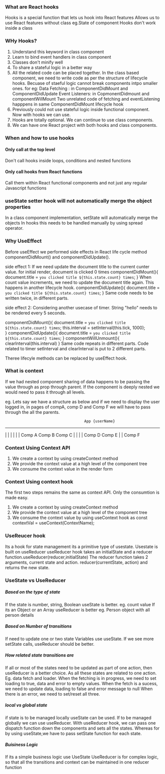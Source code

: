 ### What are React hooks
Hooks is a special function that lets us hook into React features
Allows us to use React features without class
eg.State of component
Hooks don't work inside a class

### WHy Hooks?
1. Understand this keyword in class component
2. Learn to bind event handlers in class component
3. Classes don't minify well
4. To share a stateful logic in a better way
5. All the related code can be placed together. In the class based component, we need to write code as per the structure of lifecycle hooks. Becuase of staeful logic cannot break components intpo smaller ones.
for eg: Data Fetching : in ComponentDidMount and ComponentDidUpdate
        Event Listeners: in CopmonentDidmount and componentWillMount
Two unrelated code of fetching and eventListening happpens in same ComponentDidMount lifecycle hook
6. Previously could not use stateful logic inside functional component. Now with hooks we can use. 
7. Hooks are totally optional. We can continue to use class components.
8. We can have one React project with both hooks and class components.

### When and how to use hooks
#### Only call at the top level
Don't call hooks inside loops, conditions and nested functions
#### Only call hooks from React functions
Call them within React functional components and not just any regular Javascript functions

### useState setter hook will not automatically merge the object properties
In a class component implementation, setState will automatically merge the objects
In hooks this needs to be handled manually by using spread operator.

### Why UseEffect
Before useEffect we performed side effects in React life cycle method componentDidMount() and componentDidUpdate().

side effect 1: If we need update the document title to the current cunter value.
for initial render, document is clicked 0 times 
componentDidMount(){
        document.title = `you clicked title ${this.state.count} times`;
}
When count value increments, we need to update the document title again. This happens in another lifecycle hook.
componentDidUpdate(){
        document.title = `you clicked title ${this.state.count} times`;
}
Same code needs to be written twice, in different parts.

side effect 2: Considering another usecase of timer. String "hello" needs to be rendered every 5 seconds.

componentDidMount(){
        document.title = `you clicked title ${this.state.count} times`;
        this.interval = setInterval(this.tick, 1000);        
}
componentDidUpdate(){
        document.title = `you clicked title ${this.state.count} times`;
}
componentWillUnmount(){
        clearInterval(this.interval)
}
Same code repeats in different parts.
Code related to timer setInterval and clearInterval is put to 2 different parts.

Theree lifecyle methods can be replaced by useEffect hook.

### What is context
If we had nested component sharing of data happens to be passing the value through as prop through parent. If the component is deeply nested we would need to pass it through all levels.

eg. Lets say we have a structure as below and if we need to display the user logged in, in pages of compA, comp D and Comp F we will
have to pass through the all the parents.

                                        App {userName}
---------------------------------------------------------------------------------------
|                                       |                                               |
|                                       |                                               |
Comp A                               Comp B                                          Comp C
                                        |                                               |
                                        |                                               |
                                     Comp D                                          Comp E
                                                                                        |
                                                                                        |
                                                                                     Comp F   


### Context Using Context API
1. We create a context by using createContext method
2. We provide the context value at a high level of the component tree
3. We consume the context value in the render form   

### Context Using context hook
The first two steps remains the same as context API. Only the consumtion is made easy.
1. We create a context by using createContext method
2. We provide the context value at a high level of the component tree
3. We consume the context value by using useContext hook as const contextVal = useContext(ContextName);

### UseReucer hook
Its a hook for state management
its a primitive type of usestate. Usestate is built on useReducer
useReducer hook takes an initialState and a reducer function.useReducer(reducer,initialState)
The reducer function takes 2 arguments, current state and action. reducer(currentState, action) and returns the new state.

### UseState vs UseReducer
##### Based on the type of state
If the state is number, string, Boolean useState is better. eg. count value
If its an Object or an Array useReducer is better eg. Person object with all person details

##### Based on Number of transitions
If need to update one or two state Variables use useState.
If we see more setState calls, useReducer should be better.

##### How related state transitions are
If all or most of the states need to be updated as part of one action, then useReducer is a better choice. As all these states are related to one action.
Eg. data fetch and loader.
When the fetching is in progress, we need to set loading to true, data and error to empty values.
When the fetch is a sucess, we need to update data, loading to false and error message to null
When there is an error, we need to set/reset all three.

##### local vs global state
if  state is to be managed locally useState can be used.
If to be managed globally we can use useReducer. With useReducer hook, we can pass one dispatch function down the components and sets all the states. Whereas for by using useState,we have to pass  setState function for each state.

##### Buisiness Logic
If its a simple business logic use UseState
UseReducer is for complex logic, so that all the transitions and context can be maintained in one reducer function

